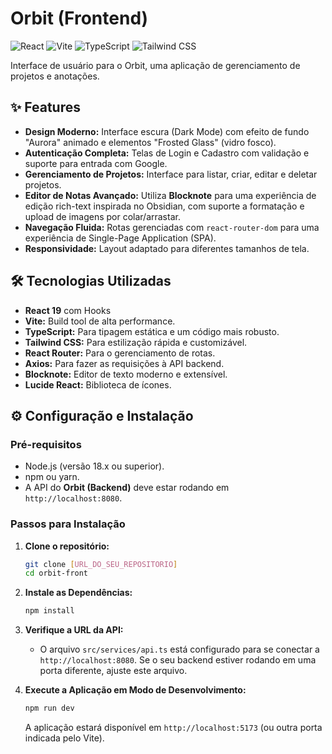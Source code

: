 # Orbit (Frontend)

![React](https://img.shields.io/badge/React-19-blue.svg) ![Vite](https://img.shields.io/badge/Vite-5.x-purple.svg) ![TypeScript](https://img.shields.io/badge/TypeScript-5.x-blue.svg) ![Tailwind CSS](https://img.shields.io/badge/Tailwind_CSS-3.x-cyan.svg)

Interface de usuário para o Orbit, uma aplicação de gerenciamento de projetos e anotações.

## ✨ Features

-   **Design Moderno:** Interface escura (Dark Mode) com efeito de fundo "Aurora" animado e elementos "Frosted Glass" (vidro fosco).
-   **Autenticação Completa:** Telas de Login e Cadastro com validação e suporte para entrada com Google.
-   **Gerenciamento de Projetos:** Interface para listar, criar, editar e deletar projetos.
-   **Editor de Notas Avançado:** Utiliza **Blocknote** para uma experiência de edição rich-text inspirada no Obsidian, com suporte a formatação e upload de imagens por colar/arrastar.
-   **Navegação Fluida:** Rotas gerenciadas com `react-router-dom` para uma experiência de Single-Page Application (SPA).
-   **Responsividade:** Layout adaptado para diferentes tamanhos de tela.

## 🛠️ Tecnologias Utilizadas

-   **React 19** com Hooks
-   **Vite:** Build tool de alta performance.
-   **TypeScript:** Para tipagem estática e um código mais robusto.
-   **Tailwind CSS:** Para estilização rápida e customizável.
-   **React Router:** Para o gerenciamento de rotas.
-   **Axios:** Para fazer as requisições à API backend.
-   **Blocknote:** Editor de texto moderno e extensível.
-   **Lucide React:** Biblioteca de ícones.

## ⚙️ Configuração e Instalação

### Pré-requisitos

-   Node.js (versão 18.x ou superior).
-   npm ou yarn.
-   A API do **Orbit (Backend)** deve estar rodando em `http://localhost:8080`.

### Passos para Instalação

1.  **Clone o repositório:**
    ```bash
    git clone [URL_DO_SEU_REPOSITORIO]
    cd orbit-front
    ```

2.  **Instale as Dependências:**
    ```bash
    npm install
    ```

3.  **Verifique a URL da API:**
    -   O arquivo `src/services/api.ts` está configurado para se conectar a `http://localhost:8080`. Se o seu backend estiver rodando em uma porta diferente, ajuste este arquivo.

4.  **Execute a Aplicação em Modo de Desenvolvimento:**
    ```bash
    npm run dev
    ```
    A aplicação estará disponível em `http://localhost:5173` (ou outra porta indicada pelo Vite).